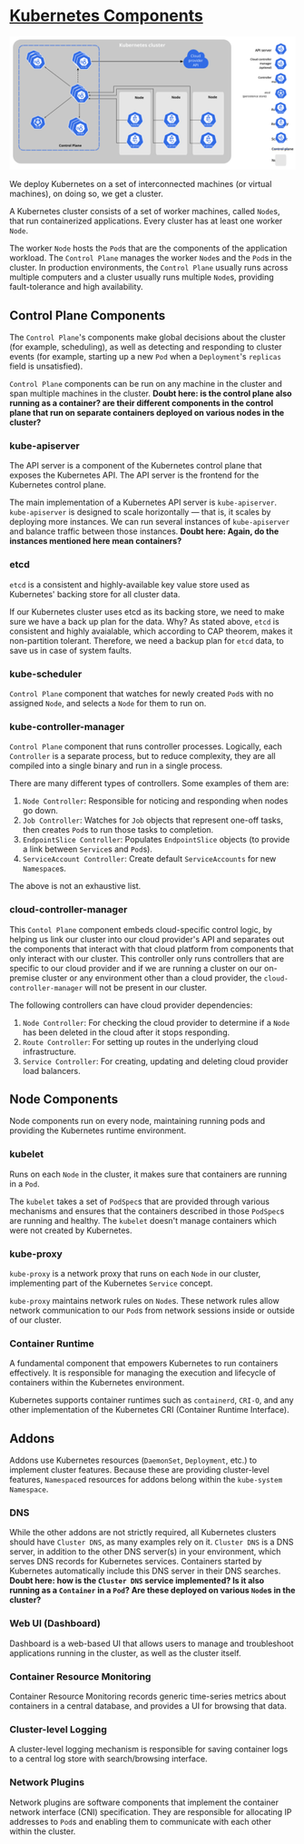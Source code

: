 # [Kubernetes Components](https://kubernetes.io/docs/concepts/overview/components/)

![](images/components-of-kubernetes.svg)

We deploy Kubernetes on a set of interconnected machines (or virtual
machines), on doing so, we get a cluster.

A Kubernetes cluster consists of a set of worker machines, called `Node`s,
that run containerized applications. Every cluster has at least one worker
`Node`.

The worker `Node` hosts the `Pod`s that are the components of the application
workload. The `Control Plane` manages the worker `Node`s and the `Pod`s in the
cluster. In production environments, the `Control Plane` usually runs across
multiple computers and a cluster usually runs multiple `Node`s, providing
fault-tolerance and high availability.

## Control Plane Components

The `Control Plane`'s components make global decisions about the cluster
(for example, scheduling), as well as detecting and responding to cluster
events (for example, starting up a new `Pod` when a `Deployment`'s `replicas`
field is unsatisfied).

`Control Plane` components can be run on any machine in the cluster and span
multiple machines in the cluster. **Doubt here: is the control plane also
running as a container? are their different components in the control plane
that run on separate containers deployed on various nodes in the cluster?**

### kube-apiserver

The API server is a component of the Kubernetes control plane that exposes the
Kubernetes API. The API server is the frontend for the Kubernetes control
plane.

The main implementation of a Kubernetes API server is `kube-apiserver`.
`kube-apiserver` is designed to scale horizontally — that is, it scales by
deploying more instances. We can run several instances of `kube-apiserver` and
balance traffic between those instances. **Doubt here: Again, do the
instances mentioned here mean containers?**

### etcd

`etcd` is a consistent and highly-available key value store used as
Kubernetes' backing store for all cluster data.

If our Kubernetes cluster uses etcd as its backing store, we need to make sure
we have a back up plan for the data. Why? As stated above, `etcd` is
consistent and highly avaialable, which according to CAP theorem, makes it
non-partition tolerant. Therefore, we need a backup plan for `etcd` data, to
save us in case of system faults.

### kube-scheduler

`Control Plane` component that watches for newly created `Pod`s with no
assigned `Node`, and selects a `Node` for them to run on.

### kube-controller-manager

`Control Plane` component that runs controller processes. Logically, each
`Controller` is a separate process, but to reduce complexity, they are all
compiled into a single binary and run in a single process.

There are many different types of controllers. Some examples of them are:
1. `Node Controller`: Responsible for noticing and responding when nodes go
   down.
2. `Job Controller`: Watches for `Job` objects that represent one-off tasks,
   then creates `Pod`s to run those tasks to completion.
3. `EndpointSlice Controller`: Populates `EndpointSlice` objects (to provide a
   link between `Service`s and `Pod`s).
4. `ServiceAccount Controller`: Create default `ServiceAccounts` for new
   `Namespace`s.

The above is not an exhaustive list.

### cloud-controller-manager

This `Contol Plane` component embeds cloud-specific control logic, by helping
us link our cluster into our cloud provider's API and separates out the
components that interact with that cloud platform from components that only
interact with our cluster. This controller only runs controllers that are
specific to our cloud provider and if we are running a cluster on our
on-premise cluster or any environment other than a cloud provider, the
`cloud-controller-manager` will not be present in our cluster.

The following controllers can have cloud provider dependencies:
1. `Node Controller`: For checking the cloud provider to determine if a `Node`
   has been deleted in the cloud after it stops responding.
2. `Route Controller`: For setting up routes in the underlying cloud
   infrastructure.
3. `Service Controller`: For creating, updating and deleting cloud provider
   load balancers.

## Node Components

Node components run on every node, maintaining running pods and providing the
Kubernetes runtime environment.

### kubelet

Runs on each `Node` in the cluster, it makes sure that containers are running
in a `Pod`.

The `kubelet` takes a set of `PodSpec`s that are provided through various
mechanisms and ensures that the containers described in those `PodSpec`s are
running and healthy. The `kubelet` doesn't manage containers which were not
created by Kubernetes.

### kube-proxy

`kube-proxy` is a network proxy that runs on each `Node` in our cluster,
implementing part of the Kubernetes `Service` concept.

`kube-proxy` maintains network rules on `Node`s. These network rules allow
network communication to our `Pod`s from network sessions inside or outside
of our cluster.

### Container Runtime

A fundamental component that empowers Kubernetes to run containers effectively.
It is responsible for managing the execution and lifecycle of containers within
the Kubernetes environment.

Kubernetes supports container runtimes such as `containerd`, `CRI-O`, and any
other implementation of the Kubernetes CRI (Container Runtime Interface).

## Addons

Addons use Kubernetes resources (`DaemonSet`, `Deployment`, etc.) to implement
cluster features. Because these are providing cluster-level features,
`Namespace`d resources for addons belong within the `kube-system` `Namespace`.

### DNS

While the other addons are not strictly required, all Kubernetes clusters
should have `Cluster DNS`, as many examples rely on it. `Cluster DNS` is a DNS
server, in addition to the other DNS server(s) in your environment, which
serves DNS records for Kubernetes services. Containers started by Kubernetes
automatically include this DNS server in their DNS searches.
**Doubt here: how is the `Cluster DNS` service implemented? Is it also running
as a `Container` in a `Pod`? Are these deployed on various `Node`s in the
cluster?**

### Web UI (Dashboard)

Dashboard is a web-based UI that allows users to manage and troubleshoot
applications running in the cluster, as well as the cluster itself.

### Container Resource Monitoring

Container Resource Monitoring records generic time-series metrics about
containers in a central database, and provides a UI for browsing that data.

### Cluster-level Logging

A cluster-level logging mechanism is responsible for saving container logs to
a central log store with search/browsing interface.

### Network Plugins

Network plugins are software components that implement the container network
interface (CNI) specification. They are responsible for allocating IP
addresses to `Pod`s and enabling them to communicate with each other within the
cluster.



